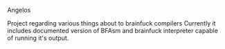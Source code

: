 
Angelos

Project regarding various things about to brainfuck compilers
Currently it includes documented version of BFAsm and brainfuck interpreter
capable of running it's output.
